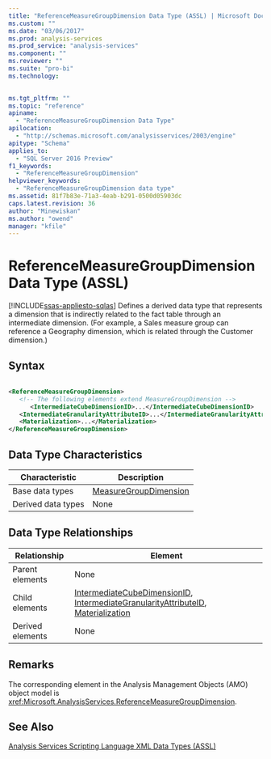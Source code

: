 ```yaml
---
title: "ReferenceMeasureGroupDimension Data Type (ASSL) | Microsoft Docs"
ms.custom: ""
ms.date: "03/06/2017"
ms.prod: analysis-services
ms.prod_service: "analysis-services"
ms.component: ""
ms.reviewer: ""
ms.suite: "pro-bi"
ms.technology: 
  

ms.tgt_pltfrm: ""
ms.topic: "reference"
apiname: 
  - "ReferenceMeasureGroupDimension Data Type"
apilocation: 
  - "http://schemas.microsoft.com/analysisservices/2003/engine"
apitype: "Schema"
applies_to: 
  - "SQL Server 2016 Preview"
f1_keywords: 
  - "ReferenceMeasureGroupDimension"
helpviewer_keywords: 
  - "ReferenceMeasureGroupDimension data type"
ms.assetid: 81f7b83e-71a3-4eab-b291-0500d05903dc
caps.latest.revision: 36
author: "Minewiskan"
ms.author: "owend"
manager: "kfile"
---
```

# ReferenceMeasureGroupDimension Data Type (ASSL)
[!INCLUDE[ssas-appliesto-sqlas](../../../includes/ssas-appliesto-sqlas.md)]
  Defines a derived data type that represents a dimension that is indirectly related to the fact table through an intermediate dimension. (For example, a Sales measure group can reference a Geography dimension, which is related through the Customer dimension.)  
  
## Syntax  
  
```xml  
  
<ReferenceMeasureGroupDimension>  
   <!-- The following elements extend MeasureGroupDimension -->  
      <IntermediateCubeDimensionID>...</IntermediateCubeDimensionID>  
   <IntermediateGranularityAttributeID>...</IntermediateGranularityAttributeID>  
   <Materialization>...</Materialization>  
</ReferenceMeasureGroupDimension>  
```  
  
## Data Type Characteristics  
  
|Characteristic|Description|  
|--------------------|-----------------|  
|Base data types|[MeasureGroupDimension](../../../analysis-services/scripting/data-type/measuregroupdimension-data-type-assl.md)|  
|Derived data types|None|  
  
## Data Type Relationships  
  
|Relationship|Element|  
|------------------|-------------|  
|Parent elements|None|  
|Child elements|[IntermediateCubeDimensionID](../../../analysis-services/scripting/properties/intermediatecubedimensionid-element-assl.md), [IntermediateGranularityAttributeID](../../../analysis-services/scripting/properties/intermediategranularityattributeid-element-assl.md), [Materialization](../../../analysis-services/scripting/properties/materialization-element-assl.md)|  
|Derived elements|None|  
  
## Remarks  
 The corresponding element in the Analysis Management Objects (AMO) object model is <xref:Microsoft.AnalysisServices.ReferenceMeasureGroupDimension>.  
  
## See Also  
 [Analysis Services Scripting Language XML Data Types &#40;ASSL&#41;](../../../analysis-services/scripting/data-type/analysis-services-scripting-language-xml-data-types-assl.md)  
  
  
